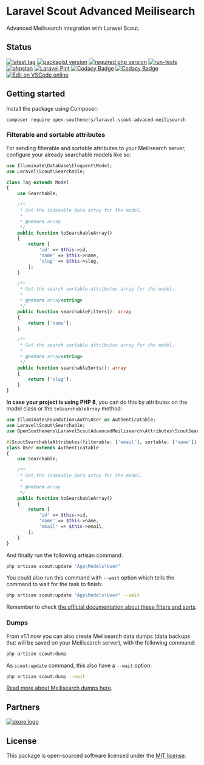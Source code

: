# Laravel Scout Advanced Meilisearch

Advanced Meilisearch integration with Laravel Scout.

## Status

[![latest tag](https://img.shields.io/github/v/tag/open-southeners/laravel-scout-advaced-meilisearch?label=latest&sort=semver)](https://github.com/open-southeners/laravel-scout-advaced-meilisearch/releases/latest) [![packagist version](https://img.shields.io/packagist/v/open-southeners/laravel-scout-advaced-meilisearch)](https://packagist.org/packages/open-southeners/laravel-scout-advaced-meilisearch) [![required php version](https://img.shields.io/packagist/php-v/open-southeners/laravel-scout-advaced-meilisearch)](https://www.php.net/supported-versions.php) [![run-tests](https://github.com/open-southeners/laravel-scout-advaced-meilisearch/actions/workflows/tests.yml/badge.svg?branch=main)](https://github.com/open-southeners/laravel-scout-advaced-meilisearch/actions/workflows/tests.yml) [![phpstan](https://github.com/open-southeners/laravel-scout-advaced-meilisearch/actions/workflows/phpstan.yml/badge.svg)](https://github.com/open-southeners/laravel-scout-advaced-meilisearch/actions/workflows/phpstan.yml) [![Laravel Pint](https://img.shields.io/badge/code%20style-pint-orange?logo=laravel)](https://github.com/open-southeners/laravel-scout-advaced-meilisearch/actions/workflows/pint.yml) [![Codacy Badge](https://app.codacy.com/project/badge/Grade/63c83ba040444c1197fcf09c091b995a)](https://www.codacy.com/gh/open-southeners/laravel-scout-advaced-meilisearch/dashboard?utm_source=github.com&amp;utm_medium=referral&amp;utm_content=open-southeners/laravel-scout-advaced-meilisearch&amp;utm_campaign=Badge_Grade) [![Codacy Badge](https://app.codacy.com/project/badge/Coverage/63c83ba040444c1197fcf09c091b995a)](https://www.codacy.com/gh/open-southeners/laravel-scout-advaced-meilisearch/dashboard?utm_source=github.com&utm_medium=referral&utm_content=open-southeners/laravel-scout-advaced-meilisearch&utm_campaign=Badge_Coverage) [![Edit on VSCode online](https://img.shields.io/badge/vscode-edit%20online-blue?logo=visualstudiocode)](https://vscode.dev/github/open-southeners/laravel-scout-advaced-meilisearch)

## Getting started

Install the package using Composer:

```
composer require open-southeners/laravel-scout-advaced-meilisearch
```

### Filterable and sortable attributes

For sending filterable and sortable attributes to your Meilisearch server, configure your already searchable models like so:

```php
use Illuminate\Database\Eloquent\Model;
use Laravel\Scout\Searchable;

class Tag extends Model
{
    use Searchable;

    /**
     * Get the indexable data array for the model.
     *
     * @return array
     */
    public function toSearchableArray()
    {
        return [
            'id' => $this->id,
            'name' => $this->name,
            'slug' => $this->slug,
        ];
    }

    /**
     * Get the search sortable attributes array for the model.
     *
     * @return array<string>
     */
    public function searchableFilters(): array
    {
        return ['name'];
    }

    /**
     * Get the search sortable attributes array for the model.
     *
     * @return array<string>
     */
    public function searchableSorts(): array
    {
        return ['slug'];
    }
}
```

**In case your project is using PHP 8**, you can do this by attributes on the model class or the `toSearchableArray` method:

```php
use Illuminate\Foundation\Auth\User as Authenticatable;
use Laravel\Scout\Searchable;
use OpenSoutheners\LaravelScoutAdvancedMeilisearch\Attributes\ScoutSearchableAttributes;

#[ScoutSearchableAttributes(filterable: ['email'], sortable: ['name'])]
class User extends Authenticatable
{
    use Searchable;

    /**
     * Get the indexable data array for the model.
     *
     * @return array
     */
    public function toSearchableArray()
    {
        return [
            'id' => $this->id,
            'name' => $this->name,
            'email' => $this->email,
        ];
    }
}
```

And finally run the following artisan command:

```bash
php artisan scout:update "App\Models\User"
```

You could also run this command with `--wait` option which tells the command to wait for the task to finish:

```bash
php artisan scout:update "App\Models\User" --wait
```

Remember to check [the official documentation about these filters and sorts](https://docs.meilisearch.com/learn/getting_started/filtering_and_sorting.html).

### Dumps

From v1.1 now you can also create Meilisearch data dumps (data backups that will be saved on your Meilisearch server), with the following command:

```bash
php artisan scout:dump
```

As `scout:update` command, this also have a `--wait` option:

```bash
php artisan scout:dump --wait
```

[Read more about Meilisearch dumps here](https://docs.meilisearch.com/learn/advanced/dumps.html).

## Partners

[![skore logo](https://github.com/open-southeners/partners/raw/main/logos/skore_logo.png)](https://getskore.com)

## License

This package is open-sourced software licensed under the [MIT license](https://opensource.org/licenses/MIT).
